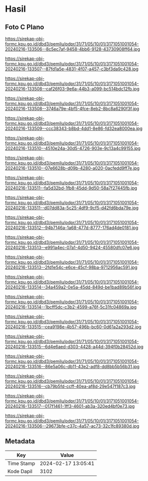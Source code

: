# Hasil

## Foto C Plano

https://sirekap-obj-formc.kpu.go.id/dbd3/pemilu/pdpr/31/71/05/10/01/3171051001054-20240216-133506--8c5ec7af-9458-4bb6-9128-43730908ff64.jpg

https://sirekap-obj-formc.kpu.go.id/dbd3/pemilu/pdpr/31/71/05/10/01/3171051001054-20240216-133507--87fd1a5e-4831-4f07-a457-c3bf3da9c428.jpg

https://sirekap-obj-formc.kpu.go.id/dbd3/pemilu/pdpr/31/71/05/10/01/3171051001054-20240216-133508--caf26f03-9e6a-44b3-a099-bc514bdc12fb.jpg

https://sirekap-obj-formc.kpu.go.id/dbd3/pemilu/pdpr/31/71/05/10/01/3171051001054-20240216-133508--3746a79e-4bf5-4fce-8eb2-8bc8a6290f3f.jpg

https://sirekap-obj-formc.kpu.go.id/dbd3/pemilu/pdpr/31/71/05/10/01/3171051001054-20240216-133509--ccc38343-b8bd-4dd1-8e86-fd32ea8000ea.jpg

https://sirekap-obj-formc.kpu.go.id/dbd3/pemilu/pdpr/31/71/05/10/01/3171051001054-20240216-133510--4510e24a-30d5-4726-903e-9c13a4c99155.jpg

https://sirekap-obj-formc.kpu.go.id/dbd3/pemilu/pdpr/31/71/05/10/01/3171051001054-20240216-133510--07e6628b-d09b-4280-a020-0acfedd9ff7e.jpg

https://sirekap-obj-formc.kpu.go.id/dbd3/pemilu/pdpr/31/71/05/10/01/3171051001054-20240216-133511--fa5d32bd-1fb8-45dd-9d50-58a7f27445fb.jpg

https://sirekap-obj-formc.kpu.go.id/dbd3/pemilu/pdpr/31/71/05/10/01/3171051001054-20240216-133511--d07dd83a-5c25-4df9-9cf5-d42fd6bda79e.jpg

https://sirekap-obj-formc.kpu.go.id/dbd3/pemilu/pdpr/31/71/05/10/01/3171051001054-20240216-133512--94b7146a-1a68-477d-8777-176ad4de0181.jpg

https://sirekap-obj-formc.kpu.go.id/dbd3/pemilu/pdpr/31/71/05/10/01/3171051001054-20240216-133513--e991a4ec-07a1-4d50-9424-45580dfc07e6.jpg

https://sirekap-obj-formc.kpu.go.id/dbd3/pemilu/pdpr/31/71/05/10/01/3171051001054-20240216-133513--2fd1e54c-e6ce-45cf-98ba-9712956ac591.jpg

https://sirekap-obj-formc.kpu.go.id/dbd3/pemilu/pdpr/31/71/05/10/01/3171051001054-20240216-133514--34a459a2-0e5a-45dd-849d-be1bad89b56f.jpg

https://sirekap-obj-formc.kpu.go.id/dbd3/pemilu/pdpr/31/71/05/10/01/3171051001054-20240216-133514--1bcff5dc-c3b2-4599-a76f-5c31fc04869a.jpg

https://sirekap-obj-formc.kpu.go.id/dbd3/pemilu/pdpr/31/71/05/10/01/3171051001054-20240216-133515--cea9198e-4b57-496b-bc60-0d61a2a293d2.jpg

https://sirekap-obj-formc.kpu.go.id/dbd3/pemilu/pdpr/31/71/05/10/01/3171051001054-20240216-133515--6d4e6aed-d303-4428-a44d-394f0b28452d.jpg

https://sirekap-obj-formc.kpu.go.id/dbd3/pemilu/pdpr/31/71/05/10/01/3171051001054-20240216-133516--86e5a06c-db11-43e2-adf8-dd8bb5b56b31.jpg

https://sirekap-obj-formc.kpu.go.id/dbd3/pemilu/pdpr/31/71/05/10/01/3171051001054-20240216-133516--cb79b5fd-ccff-40ea-af8d-29e547f187c3.jpg

https://sirekap-obj-formc.kpu.go.id/dbd3/pemilu/pdpr/31/71/05/10/01/3171051001054-20240216-133517--017f1461-1ff3-4601-ab3a-320ed4bf0e73.jpg

https://sirekap-obj-formc.kpu.go.id/dbd3/pemilu/pdpr/31/71/05/10/01/3171051001054-20240216-133506--29673bfe-c37c-4a57-ac73-32c1fc89380d.jpg


## Metadata

| Key        | Value               |
| ---------- | ------------------- |
| Time Stamp | 2024-02-17 13:05:41 |
| Kode Dapil | 3102                |




